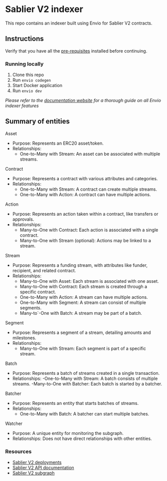 # Sablier V2 indexer

This repo contains an indexer built using Envio for Sablier V2 contracts.

## Instructions

Verify that you have all the [pre-requisites](https://docs.envio.dev/docs/installation#prerequisites) installed before continuing.

### Running locally

1. Clone this repo
1. Run `envio codegen`
1. Start Docker application
1. Run `envio dev`

_Please refer to the [documentation website](https://docs.envio.dev) for a thorough guide on all Envio indexer features_

## Summary of entities

Asset

- Purpose: Represents an ERC20 asset/token.
- Relationships:
  - One-to-Many with Stream: An asset can be associated with multiple streams.

Contract

- Purpose: Represents a contract with various attributes and categories.
- Relationships:
  - One-to-Many with Stream: A contract can create multiple streams.
  - One-to-Many with Action: A contract can have multiple actions.

Action

- Purpose: Represents an action taken within a contract, like transfers or approvals.
- Relationships:
  - Many-to-One with Contract: Each action is associated with a single contract.
  - Many-to-One with Stream (optional): Actions may be linked to a stream.

Stream

- Purpose: Represents a funding stream, with attributes like funder, recipient, and related contract.
- Relationships:
  - Many-to-One with Asset: Each stream is associated with one asset.
  - Many-to-One with Contract: Each stream is created through a specific contract.
  - One-to-Many with Action: A stream can have multiple actions.
  - One-to-Many with Segment: A stream can consist of multiple segments.
  - Many-to`-One with Batch: A stream may be part of a batch.

Segment

- Purpose: Represents a segment of a stream, detailing amounts and milestones.
- Relationships:
  - Many-to-One with Stream: Each segment is part of a specific stream.

Batch

- Purpose: Represents a batch of streams created in a single transaction.
- Relationships:
  -One-to-Many with Stream: A batch consists of multiple streams.
  -Many-to-One with Batcher: Each batch is started by a batcher.

Batcher

- Purpose: Represents an entity that starts batches of streams.
- Relationships:
  - One-to-Many with Batch: A batcher can start multiple batches.

Watcher

- Purpose: A unique entity for monitoring the subgraph.
- Relationships: Does not have direct relationships with other entities.

### Resources

- [Sablier V2 deployments](https://docs.sablier.com/contracts/v2/deployments)
- [Sablier V2 API documentation](https://docs.sablier.com/api/subgraphs/overview)
- [Sablier V2 subgraph](https://github.com/sablier-labs/v2-subgraphs)
